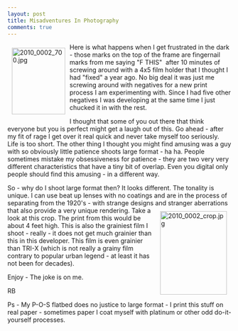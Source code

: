 ```yaml
---
layout: post
title: Misadventures In Photography
comments: true
---
```

<a rel="lightbox" href="/wp-content/uploads/2010/04/2010_0002_700.jpg"><img title="2010_0002_700.jpg" src="/wp-content/uploads/2010/04/.thumbs/.2010_0002_700.jpg" border="0" alt="2010_0002_700.jpg" hspace="10" vspace="10" width="120" height="150" align="left" /></a>Here is what happens when I get frustrated in the dark - those marks on the top of the frame are fingernail marks from me saying "F THIS"  after 10 minutes of screwing around with a 4x5 film holder that I thought I had "fixed" a year ago. No big deal it was just me screwing around with negatives for a new print process I am experimenting with. Since I had five other negatives I was developing at the same time I just chucked it in with the rest.

I thought that some of you out there that think everyone but you is perfect might get a laugh out of this. Go ahead - after my fit of rage I get over it real quick and never take myself too seriously. Life is too short. The other thing I thought you might find amusing was a guy with so obviously little patience shoots large format - ha ha. People sometimes mistake my obsessiveness for patience - they are two very very different characteristics that have a tiny bit of overlap. Even you digital only people should find this amusing - in a different way.

So - why do I shoot large format then? It looks different. The tonality is unique. I can use beat up lenses with no coatings and are in the process of separating from the 1920's - with strange designs and stranger aberrations that also provide a very unique rendering. Take a<a rel="lightbox" href="/wp-content/uploads/2010/04/2010_0002_crop.jpg"><img title="2010_0002_crop.jpg" src="/wp-content/uploads/2010/04/.thumbs/.2010_0002_crop.jpg" border="0" alt="2010_0002_crop.jpg" hspace="10" vspace="10" width="150" height="188" align="right" /></a> look at this crop. The print from this would be about 4 feet high. This is also the grainiest film I shoot - really - it does not get much grainier than this in this developer. This film is even grainier than TRI-X (which is not really a grainy film contrary to popular urban legend - at least it has not been for decades).

Enjoy - The joke is on me.

RB

Ps - My P-O-S flatbed does no justice to large format - I print this stuff on real paper - sometimes paper I coat myself with platinum or other odd do-it-yourself processes.